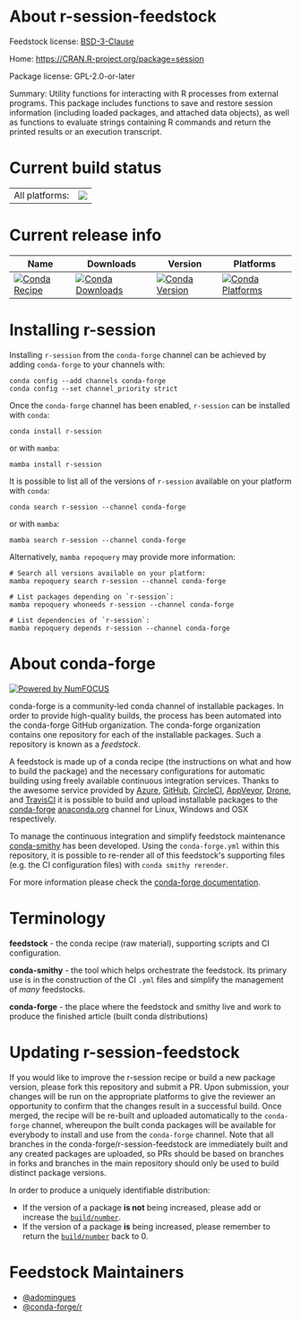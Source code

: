 About r-session-feedstock
=========================

Feedstock license: [BSD-3-Clause](https://github.com/conda-forge/r-session-feedstock/blob/main/LICENSE.txt)

Home: https://CRAN.R-project.org/package=session

Package license: GPL-2.0-or-later

Summary: Utility functions for interacting with R processes from external programs. This package includes functions to save and restore session information (including loaded packages, and attached data objects), as well as functions to evaluate strings containing R commands and return the printed results or an execution transcript.

Current build status
====================


<table><tr><td>All platforms:</td>
    <td>
      <a href="https://dev.azure.com/conda-forge/feedstock-builds/_build/latest?definitionId=15495&branchName=main">
        <img src="https://dev.azure.com/conda-forge/feedstock-builds/_apis/build/status/r-session-feedstock?branchName=main">
      </a>
    </td>
  </tr>
</table>

Current release info
====================

| Name | Downloads | Version | Platforms |
| --- | --- | --- | --- |
| [![Conda Recipe](https://img.shields.io/badge/recipe-r--session-green.svg)](https://anaconda.org/conda-forge/r-session) | [![Conda Downloads](https://img.shields.io/conda/dn/conda-forge/r-session.svg)](https://anaconda.org/conda-forge/r-session) | [![Conda Version](https://img.shields.io/conda/vn/conda-forge/r-session.svg)](https://anaconda.org/conda-forge/r-session) | [![Conda Platforms](https://img.shields.io/conda/pn/conda-forge/r-session.svg)](https://anaconda.org/conda-forge/r-session) |

Installing r-session
====================

Installing `r-session` from the `conda-forge` channel can be achieved by adding `conda-forge` to your channels with:

```
conda config --add channels conda-forge
conda config --set channel_priority strict
```

Once the `conda-forge` channel has been enabled, `r-session` can be installed with `conda`:

```
conda install r-session
```

or with `mamba`:

```
mamba install r-session
```

It is possible to list all of the versions of `r-session` available on your platform with `conda`:

```
conda search r-session --channel conda-forge
```

or with `mamba`:

```
mamba search r-session --channel conda-forge
```

Alternatively, `mamba repoquery` may provide more information:

```
# Search all versions available on your platform:
mamba repoquery search r-session --channel conda-forge

# List packages depending on `r-session`:
mamba repoquery whoneeds r-session --channel conda-forge

# List dependencies of `r-session`:
mamba repoquery depends r-session --channel conda-forge
```


About conda-forge
=================

[![Powered by
NumFOCUS](https://img.shields.io/badge/powered%20by-NumFOCUS-orange.svg?style=flat&colorA=E1523D&colorB=007D8A)](https://numfocus.org)

conda-forge is a community-led conda channel of installable packages.
In order to provide high-quality builds, the process has been automated into the
conda-forge GitHub organization. The conda-forge organization contains one repository
for each of the installable packages. Such a repository is known as a *feedstock*.

A feedstock is made up of a conda recipe (the instructions on what and how to build
the package) and the necessary configurations for automatic building using freely
available continuous integration services. Thanks to the awesome service provided by
[Azure](https://azure.microsoft.com/en-us/services/devops/), [GitHub](https://github.com/),
[CircleCI](https://circleci.com/), [AppVeyor](https://www.appveyor.com/),
[Drone](https://cloud.drone.io/welcome), and [TravisCI](https://travis-ci.com/)
it is possible to build and upload installable packages to the
[conda-forge](https://anaconda.org/conda-forge) [anaconda.org](https://anaconda.org/)
channel for Linux, Windows and OSX respectively.

To manage the continuous integration and simplify feedstock maintenance
[conda-smithy](https://github.com/conda-forge/conda-smithy) has been developed.
Using the ``conda-forge.yml`` within this repository, it is possible to re-render all of
this feedstock's supporting files (e.g. the CI configuration files) with ``conda smithy rerender``.

For more information please check the [conda-forge documentation](https://conda-forge.org/docs/).

Terminology
===========

**feedstock** - the conda recipe (raw material), supporting scripts and CI configuration.

**conda-smithy** - the tool which helps orchestrate the feedstock.
                   Its primary use is in the construction of the CI ``.yml`` files
                   and simplify the management of *many* feedstocks.

**conda-forge** - the place where the feedstock and smithy live and work to
                  produce the finished article (built conda distributions)


Updating r-session-feedstock
============================

If you would like to improve the r-session recipe or build a new
package version, please fork this repository and submit a PR. Upon submission,
your changes will be run on the appropriate platforms to give the reviewer an
opportunity to confirm that the changes result in a successful build. Once
merged, the recipe will be re-built and uploaded automatically to the
`conda-forge` channel, whereupon the built conda packages will be available for
everybody to install and use from the `conda-forge` channel.
Note that all branches in the conda-forge/r-session-feedstock are
immediately built and any created packages are uploaded, so PRs should be based
on branches in forks and branches in the main repository should only be used to
build distinct package versions.

In order to produce a uniquely identifiable distribution:
 * If the version of a package **is not** being increased, please add or increase
   the [``build/number``](https://docs.conda.io/projects/conda-build/en/latest/resources/define-metadata.html#build-number-and-string).
 * If the version of a package **is** being increased, please remember to return
   the [``build/number``](https://docs.conda.io/projects/conda-build/en/latest/resources/define-metadata.html#build-number-and-string)
   back to 0.

Feedstock Maintainers
=====================

* [@adomingues](https://github.com/adomingues/)
* [@conda-forge/r](https://github.com/conda-forge/r/)

